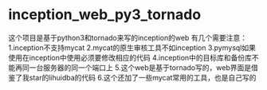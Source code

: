 # inception_web_py3_tornado
这个项目是基于python3和tornado来写的inception的web
有几个需要注意：
1.inception不支持mycat
2.mycat的原生审核工具不如inception
3.pymysql如果使用在inception中使用必须要修改相应的代码
4.inception中的目标库和备份库不能再同一台服务器的同一个端口上
5.这个web是基于tornado写的，web界面是借鉴了我star的lihuidba的代码
6.这个还加了一些mycat常用的工具，也是自己写的
